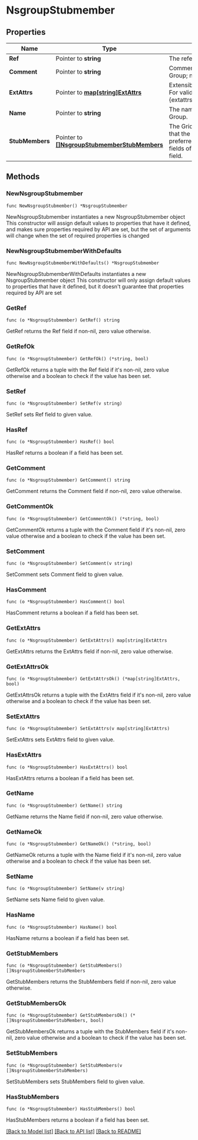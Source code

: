 # NsgroupStubmember

## Properties

Name | Type | Description | Notes
------------ | ------------- | ------------- | -------------
**Ref** | Pointer to **string** | The reference to the object. | [optional] 
**Comment** | Pointer to **string** | Comment for the Stub Member Name Server Group; maximum 256 characters. | [optional] 
**ExtAttrs** | Pointer to [**map[string]ExtAttrs**](ExtAttrs.md) | Extensible attributes associated with the object. For valid values for extensible attributes, see {extattrs:values}. | [optional] 
**Name** | Pointer to **string** | The name of the Stub Member Name Server Group. | [optional] 
**StubMembers** | Pointer to [**[]NsgroupStubmemberStubMembers**](NsgroupStubmemberStubMembers.md) | The Grid member servers of this stub zone. Note that the lead/stealth/grid_replicate/ preferred_primaries/override_preferred_primaries fields of the struct will be ignored when set in this field. | [optional] 

## Methods

### NewNsgroupStubmember

`func NewNsgroupStubmember() *NsgroupStubmember`

NewNsgroupStubmember instantiates a new NsgroupStubmember object
This constructor will assign default values to properties that have it defined,
and makes sure properties required by API are set, but the set of arguments
will change when the set of required properties is changed

### NewNsgroupStubmemberWithDefaults

`func NewNsgroupStubmemberWithDefaults() *NsgroupStubmember`

NewNsgroupStubmemberWithDefaults instantiates a new NsgroupStubmember object
This constructor will only assign default values to properties that have it defined,
but it doesn't guarantee that properties required by API are set

### GetRef

`func (o *NsgroupStubmember) GetRef() string`

GetRef returns the Ref field if non-nil, zero value otherwise.

### GetRefOk

`func (o *NsgroupStubmember) GetRefOk() (*string, bool)`

GetRefOk returns a tuple with the Ref field if it's non-nil, zero value otherwise
and a boolean to check if the value has been set.

### SetRef

`func (o *NsgroupStubmember) SetRef(v string)`

SetRef sets Ref field to given value.

### HasRef

`func (o *NsgroupStubmember) HasRef() bool`

HasRef returns a boolean if a field has been set.

### GetComment

`func (o *NsgroupStubmember) GetComment() string`

GetComment returns the Comment field if non-nil, zero value otherwise.

### GetCommentOk

`func (o *NsgroupStubmember) GetCommentOk() (*string, bool)`

GetCommentOk returns a tuple with the Comment field if it's non-nil, zero value otherwise
and a boolean to check if the value has been set.

### SetComment

`func (o *NsgroupStubmember) SetComment(v string)`

SetComment sets Comment field to given value.

### HasComment

`func (o *NsgroupStubmember) HasComment() bool`

HasComment returns a boolean if a field has been set.

### GetExtAttrs

`func (o *NsgroupStubmember) GetExtAttrs() map[string]ExtAttrs`

GetExtAttrs returns the ExtAttrs field if non-nil, zero value otherwise.

### GetExtAttrsOk

`func (o *NsgroupStubmember) GetExtAttrsOk() (*map[string]ExtAttrs, bool)`

GetExtAttrsOk returns a tuple with the ExtAttrs field if it's non-nil, zero value otherwise
and a boolean to check if the value has been set.

### SetExtAttrs

`func (o *NsgroupStubmember) SetExtAttrs(v map[string]ExtAttrs)`

SetExtAttrs sets ExtAttrs field to given value.

### HasExtAttrs

`func (o *NsgroupStubmember) HasExtAttrs() bool`

HasExtAttrs returns a boolean if a field has been set.

### GetName

`func (o *NsgroupStubmember) GetName() string`

GetName returns the Name field if non-nil, zero value otherwise.

### GetNameOk

`func (o *NsgroupStubmember) GetNameOk() (*string, bool)`

GetNameOk returns a tuple with the Name field if it's non-nil, zero value otherwise
and a boolean to check if the value has been set.

### SetName

`func (o *NsgroupStubmember) SetName(v string)`

SetName sets Name field to given value.

### HasName

`func (o *NsgroupStubmember) HasName() bool`

HasName returns a boolean if a field has been set.

### GetStubMembers

`func (o *NsgroupStubmember) GetStubMembers() []NsgroupStubmemberStubMembers`

GetStubMembers returns the StubMembers field if non-nil, zero value otherwise.

### GetStubMembersOk

`func (o *NsgroupStubmember) GetStubMembersOk() (*[]NsgroupStubmemberStubMembers, bool)`

GetStubMembersOk returns a tuple with the StubMembers field if it's non-nil, zero value otherwise
and a boolean to check if the value has been set.

### SetStubMembers

`func (o *NsgroupStubmember) SetStubMembers(v []NsgroupStubmemberStubMembers)`

SetStubMembers sets StubMembers field to given value.

### HasStubMembers

`func (o *NsgroupStubmember) HasStubMembers() bool`

HasStubMembers returns a boolean if a field has been set.


[[Back to Model list]](../README.md#documentation-for-models) [[Back to API list]](../README.md#documentation-for-api-endpoints) [[Back to README]](../README.md)


